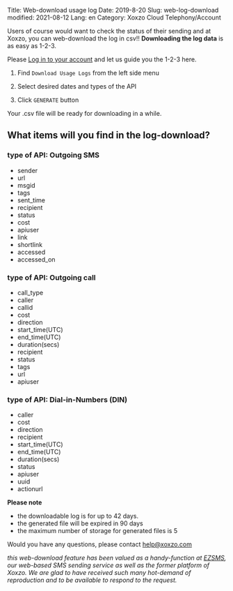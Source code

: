 Title: Web-download usage log
Date: 2019-8-20
Slug: web-log-download
modified: 2021-08-12
Lang: en
Category: Xoxzo Cloud Telephony/Account

Users of course would want to check the status of their sending and at Xoxzo,
you can web-download the log in csv!!
**Downloading the log data** is as easy as 1-2-3.

Please [Log in to your account](https://www.xoxzo.com/en/accounts/login/) and let us guide you the 1-2-3 here.

1. Find `Download Usage Logs` from the left side menu

2. Select desired dates and types of the API

3. Click `GENERATE` button

Your .csv file will be ready for downloading in a while. 


## What items will you find in the log-download?

### type of API: Outgoing SMS
- sender
- url
- msgid
- tags
- sent_time
- recipient
- status
- cost
- apiuser
- link
- shortlink
- accessed
- accessed_on


### type of API: Outgoing call
- call_type
- caller
- callid
- cost
- direction
- start_time(UTC)
- end_time(UTC)
- duration(secs)
- recipient
- status
- tags
- url
- apiuser


### type of API: Dial-in-Numbers (DIN)
- caller
- cost
- direction
- recipient
- start_time(UTC)
- end_time(UTC)
- duration(secs)
- status
- apiuser
- uuid
- actionurl

**Please note**

* the downloadable log is for up to 42 days.
* the generated file will be expired in 90 days
* the maximum number of storage for generated files is 5

Would you have any questions, please contact help@xoxzo.com

_this web-download feature has been valued as a handy-function at [EZSMS](https://www.ezsms.biz/en/), our web-based SMS sending service as well as the former platform of Xoxzo. We are glad to have received such many hot-demand of reproduction and to be available to respond to the request._

